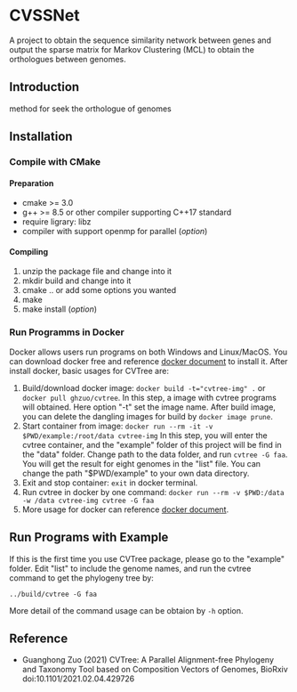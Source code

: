 # CVSSNet

A project to obtain the sequence similarity network between genes and output the sparse matrix for Markov Clustering (MCL) to obtain the orthologues between genomes.

## Introduction

method for seek the orthologue of genomes

## Installation

### Compile with CMake

#### Preparation

- cmake >= 3.0
- g++ >= 8.5 or other compiler supporting C++17 standard
- require ligrary: libz
- compiler with support openmp for parallel (_option_)

#### Compiling

1. unzip the package file and change into it
2. mkdir build and change into it
3. cmake .. or add some options you wanted
4. make
5. make install (_option_)

### Run Programms in Docker

Docker allows users run programs on both Windows and Linux/MacOS.
You can download docker free and reference [docker document](https://docs.docker.com/install/)
to install it. After install docker, basic usages for CVTree are:

1. Build/download docker image: `docker build -t="cvtree-img" .`
   or `docker pull ghzuo/cvtree`. In this step, a image with cvtree
   programs will obtained. Here option "-t" set the image name. After build
   image, you can delete the dangling images for build by `docker image prune`.
2. Start container from image:
   `docker run --rm -it -v $PWD/example:/root/data cvtree-img`
   In this step, you will enter the cvtree container, and the "example" folder
   of this project will be find in the "data" folder. Change path to the data
   folder, and run `cvtree -G faa`. You will get the result for eight genomes in the
   "list" file. You can change the path "\$PWD/example" to your own data directory.
3. Exit and stop container: `exit` in docker terminal.
4. Run cvtree in docker by one command:
   `docker run --rm -v $PWD:/data -w /data cvtree-img cvtree -G faa`
5. More usage for docker can reference [docker document](https://docs.docker.com/).

## Run Programs with Example

If this is the first time you use CVTree package, please go to the
"example" folder. Edit "list" to include the genome names, and run
the cvtree command to get the phylogeny tree by:

    ../build/cvtree -G faa

More detail of the command usage can be obtaion by `-h` option.

## Reference

- Guanghong Zuo (2021) CVTree: A Parallel Alignment-free Phylogeny
  and Taxonomy Tool based on Composition Vectors of Genomes,
  BioRxiv doi:10.1101/2021.02.04.429726
